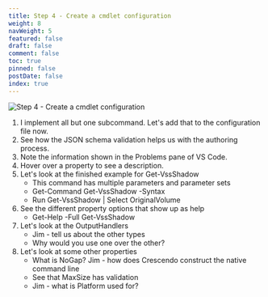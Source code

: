 ```yaml
---
title: Step 4 - Create a cmdlet configuration
weight: 8
navWeight: 5
featured: false
draft: false
comment: false
toc: true
pinned: false
postDate: false
index: true
---
```

<!-- markdownlint-disable MD041 -->
![Step 4 - Create a cmdlet configuration][01]

1. I implement all but one subcommand. Let's add that to the configuration file now.
1. See how the JSON schema validation helps us with the authoring process.
1. Note the information shown in the Problems pane of VS Code.
1. Hover over a property to see a description.
1. Let's look at the finished example for Get-VssShadow
   - This command has multiple parameters and parameter sets
   - Get-Command Get-VssShadow -Syntax
   - Run Get-VssShadow | Select OriginalVolume
1. See the different property options that show up as help
   - Get-Help -Full Get-VssShadow
1. Let's look at the OutputHandlers
   - Jim - tell us about the other types
   - Why would you use one over the other?
1. Let's look at some other properties
   - What is NoGap? Jim - how does Crescendo construct the native command line
   - See that MaxSize has validation
   - Jim - what is Platform used for?

<!-- link references -->
[01]: images/crescendo/slide08.png

